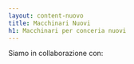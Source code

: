 ```yaml
---
layout: content-nuovo
title: Macchinari Nuovi
h1: Macchinari per conceria nuovi
---
```


Siamo in collaborazione con:
